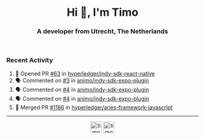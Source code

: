 <h1 align="center">Hi 👋, I'm Timo</h1>
<h3 align="center">A developer from Utrecht, The Netherlands</h3>
<br/>
<!-- https://github.com/rahuldkjain/github-profile-readme-generator --!>

<!--  <p align="left"><img src="https://github-readme-stats.vercel.app/api?username=timoglastra&show_icons=true&count_private=true&" alt="timoglastra" /></p> --!>

<!--
Github language stats
<p align="left"><img src="https://github-readme-stats.vercel.app/api/top-langs/?username=timoglastra&layout=compact" alt="timoglastra" /><p>
-->

<!-- Codestats language stats -->
<!-- <p align="left"><img src="https://codestats-readme.vercel.app/api/top-langs/?username=timoglastra&layout=compact&language_count=12" alt="timoglastra" /><p>    --!>
  
<h3>Recent Activity</h3>

<!--START_SECTION:activity-->
1. 💪 Opened PR [#63](https://github.com/hyperledger/indy-sdk-react-native/pull/63) in [hyperledger/indy-sdk-react-native](https://github.com/hyperledger/indy-sdk-react-native)
2. 🗣 Commented on [#3](https://github.com/animo/indy-sdk-expo-plugin/issues/3) in [animo/indy-sdk-expo-plugin](https://github.com/animo/indy-sdk-expo-plugin)
3. 🗣 Commented on [#4](https://github.com/animo/indy-sdk-expo-plugin/issues/4) in [animo/indy-sdk-expo-plugin](https://github.com/animo/indy-sdk-expo-plugin)
4. 🗣 Commented on [#4](https://github.com/animo/indy-sdk-expo-plugin/issues/4) in [animo/indy-sdk-expo-plugin](https://github.com/animo/indy-sdk-expo-plugin)
5. 🎉 Merged PR [#1186](https://github.com/hyperledger/aries-framework-javascript/pull/1186) in [hyperledger/aries-framework-javascript](https://github.com/hyperledger/aries-framework-javascript)
<!--END_SECTION:activity-->

---

<p align="center">
<a href="https://twitter.com/timoglastra" target="blank"><img align="center" src="https://cdn.jsdelivr.net/npm/simple-icons@3.0.1/icons/twitter.svg" alt="timoglastra" height="30" width="30" /></a>
<a href="https://linkedin.com/in/timoglastra" target="blank"><img align="center" src="https://cdn.jsdelivr.net/npm/simple-icons@3.0.1/icons/linkedin.svg" alt="timoglastra" height="30" width="30" /></a>
</p>



